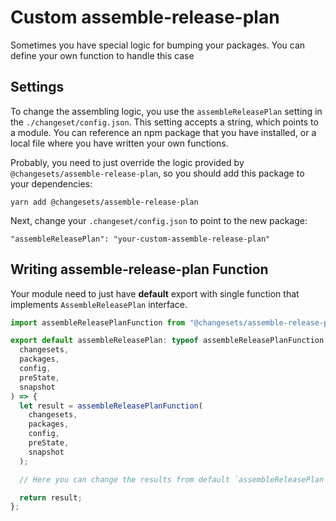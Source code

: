 # Custom assemble-release-plan

Sometimes you have special logic for bumping your packages. You can define your own function to handle this case

## Settings

To change the assembling logic, you use the `assembleReleasePlan` setting in the `./changeset/config.json`. This setting accepts a string, which points to a module. You can reference an npm package that you have installed, or a local file where you have written your own functions.

Probably, you need to just override the logic provided by `@changesets/assemble-release-plan`, so you should add this package to your dependencies:
```
yarn add @changesets/assemble-release-plan
```

Next, change your `.changeset/config.json` to point to the new package:

```
"assembleReleasePlan": "your-custom-assemble-release-plan"
```

## Writing assemble-release-plan Function

Your module need to just have **default** export with single function that implements `AssembleReleasePlan` interface.

```ts
import assembleReleasePlanFunction from "@changesets/assemble-release-plan";

export default assembleReleasePlan: typeof assembleReleasePlanFunction = (
  changesets,
  packages,
  config,
  preState,
  snapshot
) => {
  let result = assembleReleasePlanFunction(
    changesets,
    packages,
    config,
    preState,
    snapshot
  );

  // Here you can change the results from default `assembleReleasePlan`

  return result;
};
```
